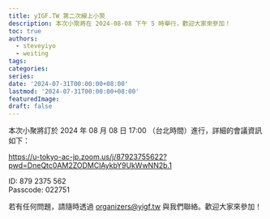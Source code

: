 ```yaml
---
title: yIGF.TW 第二次線上小聚
description: 本次小聚將在 2024-08-08 下午 5 時舉行，歡迎大家來參加！
toc: true
authors:
  - steveyiyo
  - weiting
tags:
categories:
series:
date: '2024-07-31T00:00:00+08:00'
lastmod: '2024-07-31T00:00:00+08:00'
featuredImage:
draft: false
---
```


本次小聚將訂於 2024 年 08 月 08 日 17:00 （台北時間）進行，詳細的會議資訊如下：

https://u-tokyo-ac-jp.zoom.us/j/87923755622?pwd=DneQtc0AM2ZODMClAykbY9UkWwNN2b.1 
 
ID: 879 2375 562  
Passcode: 022751

若有任何問題，請隨時透過 [organizers@yigf.tw](mailto:organizers@yigf.tw) 與我們聯絡。歡迎大家來參加！